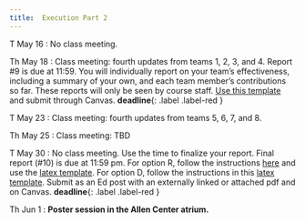 ```yaml
---
title:  Execution Part 2
---
```


T May 16
: No class meeting.

Th May 18
: Class meeting: fourth updates from teams 1, 2, 3, and 4.   Report #9 is due at 11:59.  You will individually report on your team’s effectiveness, including a summary of your own, and each team member’s contributions so far.  These reports will only be seen by course staff.  [Use this template](https://www.overleaf.com/project/605b7f5609565b2be481d114) and submit through Canvas.  **deadline**{: .label .label-red }

T May 23
: Class meeting:  fourth updates from teams 5, 6, 7, and 8.

Th May 25
: Class meeting:  TBD

T May 30
: No class meeting.  Use the time to finalize your report.  Final report (#10) is due at 11:59 pm.  For option R, follow the instructions [here](../assets/docs/project-R-481N.pdf) and use the [latex template](../assets/templates/project-R-481N.tgz).   For option D, follow the instructions in this [latex template](../assets/templates/project-D-481N.tgz).   Submit as an Ed post with an externally linked or attached pdf and on Canvas. **deadline**{: .label .label-red }

Th Jun 1
:  **Poster session in the Allen Center atrium.**

